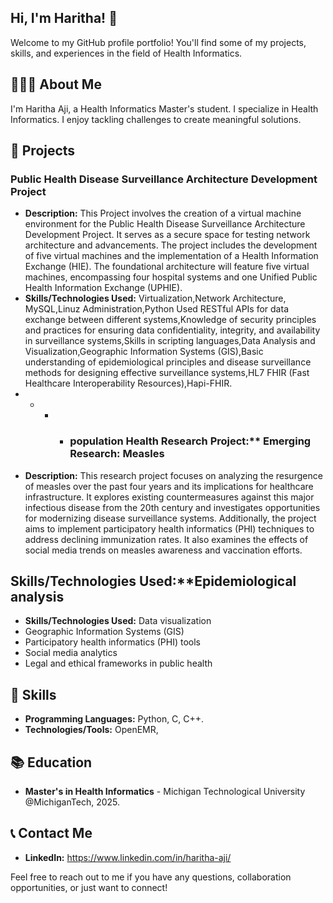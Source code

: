 ## Hi, I'm Haritha! 👋

Welcome to my GitHub profile portfolio! You'll find some of my projects, skills, and experiences in the field of Health Informatics.

## 👩🏻‍💻 About Me

I'm Haritha Aji, a Health Informatics Master's student. I specialize in Health Informatics. I enjoy tackling challenges to create meaningful solutions.

## 💼 Projects

### Public Health Disease Surveillance Architecture Development Project
- **Description:** This Project involves the creation of a virtual machine environment for the Public Health Disease Surveillance Architecture Development Project. It serves as a secure space for testing network architecture and advancements. The project includes the development of five virtual machines and the implementation of a Health Information Exchange (HIE). The foundational architecture will feature five virtual machines, encompassing four hospital systems and one Unified Public Health Information Exchange (UPHIE).
- **Skills/Technologies Used:** Virtualization,Network Architecture, MySQL,Linuz Administration,Python Used RESTful APIs for data exchange between different systems,Knowledge of security principles and practices for ensuring data confidentiality, integrity, and availability in surveillance systems,Skills in scripting languages,Data Analysis and Visualization,Geographic Information Systems (GIS),Basic understanding of epidemiological principles and disease surveillance methods for designing effective surveillance systems,HL7 FHIR (Fast Healthcare Interoperability Resources),Hapi-FHIR.
- - - - ### population Health Research Project:** Emerging Research: Measles
- **Description:** This research project focuses on analyzing the resurgence of measles over the past four years and its implications for healthcare infrastructure. It explores existing countermeasures against this major infectious disease from the 20th century and investigates opportunities for modernizing disease surveillance systems. Additionally, the project aims to implement participatory health informatics (PHI) techniques to address declining immunization rates. It also examines the effects of social media trends on measles awareness and vaccination efforts.

## Skills/Technologies Used:**Epidemiological analysis

- **Skills/Technologies Used:** Data visualization
- Geographic Information Systems (GIS)
- Participatory health informatics (PHI) tools
- Social media analytics
- Legal and ethical frameworks in public health



## 🔧 Skills

- **Programming Languages:** Python, C, C++.
- **Technologies/Tools:** OpenEMR, 

## 📚 Education

- **Master's in Health Informatics** - Michigan Technological University @MichiganTech, 2025.

## 📞 Contact Me

- **LinkedIn:** https://www.linkedin.com/in/haritha-aji/

Feel free to reach out to me if you have any questions, collaboration opportunities, or just want to connect!
